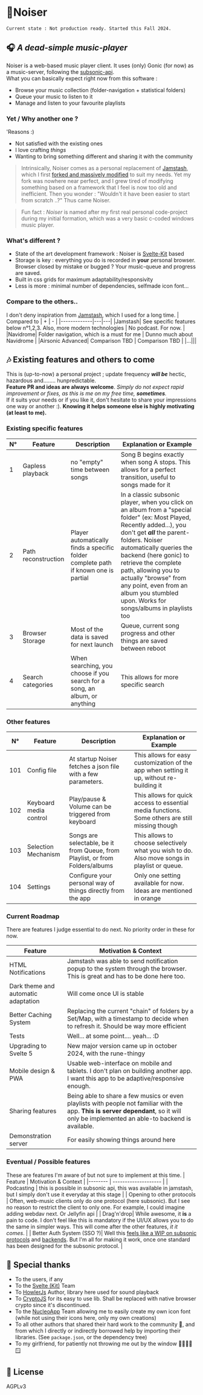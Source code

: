 # 📣Noiser
`Current state : Not production ready. Started this Fall 2024.`
## 🎧 _A dead-simple music-player_
Noiser is a web-based music player client. It uses (only) Gonic (for now) as a music-server, following the [subsonic-api](https://subsonic.org/pages/api.jsp).<br>
What you can basically expect right now from this software :
- Browse your music collection (folder-navigation + statistical folders)
- Queue your music to listen to it
- Manage and listen to your favourite playlists

### Yet / Why another one ?
'Reasons :)
- Not satisfied with the existing ones
- I love crafting _things_
- Wanting to bring something different and sharing it with the community

> Intrinsically, Noiser comes as a personal replacement of [Jamstash](https://github.com/tsquillario/Jamstash), which I first [forked and massively modified](https://github.com/Cherryblue/Jamstash) to suit my needs.
Yet my fork was nowhere near perfect, and I grew tired of modifying something based on a framework that I feel is now too old and inefficient. Then you wonder : "Wouldn't it have been easier to start from scratch ..?" Thus came Noiser.

> Fun fact : _Noiser_ is named after my first real personal code-project during my initial formation, which was a very basic c-coded windows music player.

### What's different ?
- State of the art development framework : Noiser is [Svelte-Kit](https://svelte.dev/) based
- Storage is key : everything you do is recorded in **your** personal browser. Browser closed by mistake or bugged ? Your music-queue and progress are saved.
- Built in css grids for maximum adaptability/responsivity
- Less is more : minimal number of dependencies, selfmade icon font...

### Compare to the others..
I don't deny inspiration from [Jamstash](https://github.com/tsquillario/Jamstash), which I used for a long time.
| Compared to | + | - |
|-------------|---|---|
|Jamstash| See specific features below n°1,2,3. Also, more modern technologies | No podcast. For now. |
|Navidrome| Folder navigation, which is a must for me | Dunno much about Navidrome |
|Airsonic Advanced| Comparison TBD | Comparison TBD |
|...|||

## 🎶 Existing features and others to come
This is (up-to-now) a personal project ; update frequency _**will be**_ hectic, hazardous and........ hunpredictable.<br>
**Feature PR and ideas are always welcome**. _Simply do not expect rapid improvement or fixes, as this is me on my free time, **sometimes**._<br>
If it suits your needs or if you like it, don't hesitate to share your impressions one way or another :). **Knowing it helps someone else is highly motivating (at least to me).**
### Existing specific features
|N°| Feature | Description | Explanation or Example |
|--|-------- | -------------------- | ------- |
|1| Gapless playback | no "empty" time between songs | Song B begins exactly when song A stops. This allows for a perfect transition, useful to songs made for it |
|2| Path reconstruction | Player automatically finds a specific folder complete path if known one is partial | In a classic subsonic player, when you click on an album from a "special folder" (ex: Most Played, Recently added...), you don't get _**all**_ the parent-folders. Noiser automatically queries the backend (here gonic) to retrieve the complete path, allowing you to actually "browse" from any point, even from an album you stumbled upon. Works for songs/albums in playlists too |
|3| Browser Storage | Most of the data is saved for next launch | Queue, current song progress and other things are saved between reboot |
|4| Search categories | When searching, you choose if you search for a song, an album, or anything | This allows for more specific search |

### Other features
|N°| Feature | Description | Explanation or Example |
|--|-------- | -------------------- | ------- |
|101| Config file | At startup Noiser fetches a json file with a few parameters. | This allows for easy customization of the app when setting it up, without re-building it |
|102| Keyboard media control | Play/pause & Volume can be triggered from keyboard | This allows for quick access to essential media functions. Some others are still missing though |
|103| Selection Mechanism | Songs are selectable, be it from Queue, from Playlist, or from Folders/albums | This allows to choose selectively what you wish to do. Also move songs in playlist or queue. |
|104| Settings | Configure your personal way of things directly from the app | Only one setting available for now. Ideas are mentioned in orange |

### Current Roadmap
There are features I judge essential to do next. No priority order in these for now.

| Feature | Motivation & Context |
|-------- | -------------------- |
| HTML Notifications | Jamstash was able to send notification popup to the system through the browser. This is great and has to be done here too. |
| Dark theme and automatic adaptation | Will come once UI is stable |
| Better Caching System | Replacing the current "chain" of folders by a Set/Map, with a timestamp to decide when to refresh it. Should be way more efficient |
| Tests | Well... at some point.... yeah... :D |
| Upgrading to Svelte 5 | New major version came up in october 2024, with the rune-thingy |
| Mobile design & PWA | Usable web-interface on mobile and tablets. I don't plan on building another app. I want this app to be adaptive/responsive enough. |
| Sharing features | Being able to share a few musics or even playlists with people not familiar with the app. **This is server dependant**, so it will only be implemented an able-to backend is available. |
| Demonstration server | For easily showing things around here |

### Eventual / Possible features
These are features I'm aware of but not sure to implement at this time.
| Feature | Motivation & Context |
|-------- | -------------------- |
| Podcasting | this is possible in subsonic api, this was available in jamstash, but I simply don't use it everyday at this stage |
| Opening to other protocols | Often, web-music clients only do one protocol (here subsonic). But I see no reason to restrict the client to only one. For example, I could imagine adding webdav next. Or Jellyfin api |
| Drag'n'drop| While awesome, it **is** a pain to code. I don't feel like this is mandatory if the UI/UX allows you to do the same in simpler ways. This will come after the other features, *it it comes*. |
| Better Auth System (SSO ?)| Well this [feels like a WIP on subsonic protocols](https://github.com/opensubsonic/open-subsonic-api/discussions/25) and [backends](https://github.com/sentriz/gonic/pull/346). But I'm all for making it work, once one standard has been designed for the subsonic protocol. |

## 🙏 Special thanks
- To the users, if any
- To the [Svelte (Kit)](https://svelte.dev/) Team
- To [HowlerJs](https://howlerjs.com/) Author, library here used for sound playback
- To [CryptoJS](https://www.npmjs.com/package/crypto-js) for its easy to use lib. Shall be replaced with native browser crypto since it's discontinued.
- To the [NucleoApp](https://nucleoapp.com/application) Team allowing me to easily create my own icon font (while not using their icons here, only my own creations)
- To all other authors that shared their hard work to the community 🫡, and from which I directly or indirectly borrowed help by importing their libraries. (See `package.json`, or the dependency tree)
- To my girlfriend, for patiently not throwing me out by the window 🤦‍♀️🙇‍♂️🪟

## 📖 License
AGPLv3

[//]: #
   [svelte]: <https://svelte.dev>
   [howler-js]: <https://howlerjs.com>
   [crypto-js]: <https://www.npmjs.com/package/crypto-js>
